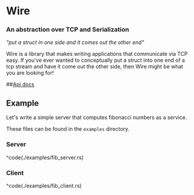 # Wire
### An abstraction over TCP and Serialization

_"put a struct in one side and it comes out the other end"_

Wire is a library that makes writing applications that communicate via TCP easy.
If you've ever wanted to conceptually put a struct into one end of a tcp stream
and have it come out the other side, then Wire might be what you are looking for!

##[Api docs](http://tyoverby.com/wire/wire/index.html)

## Example
Let's write a simple server that computes fibonacci numbers as a service.

These files can be found in the `examples` directory.
### Server

^code(./examples/fib_server.rs)

### Client

^code(./examples/fib_client.rs)

